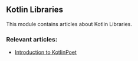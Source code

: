 ## Kotlin Libraries

This module contains articles about Kotlin Libraries.

### Relevant articles:

- [Introduction to KotlinPoet](https://www.baeldung.com/kotlin/kotlinpoet)

